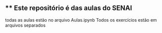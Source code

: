 ## ** Este repositório é das aulas do SENAI

todas as aulas estão no arquivo Aulas.ipynb
Todos os exercícios estão em arquivos separados